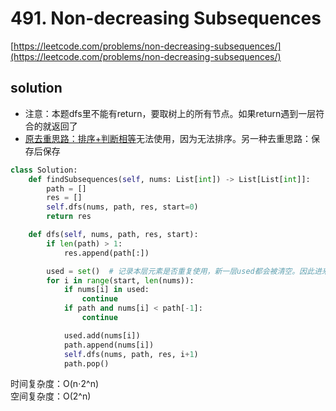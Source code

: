 # 491. Non-decreasing Subsequences

[https://leetcode.com/problems/non-decreasing-subsequences/](https://leetcode.com/problems/non-decreasing-subsequences/)

## solution

- 注意：本题dfs里不能有return，要取树上的所有节点。如果return遇到一层符合的就返回了
- [原去重思路：排序+判断相等](./78%20Subsets.md)无法使用，因为无法排序。另一种去重思路：保存后保存

```python
class Solution:
    def findSubsequences(self, nums: List[int]) -> List[List[int]]:
        path = []
        res = []
        self.dfs(nums, path, res, start=0)
        return res

    def dfs(self, nums, path, res, start):
        if len(path) > 1:
            res.append(path[:])

        used = set()  # 记录本层元素是否重复使用，新一层used都会被清空。因此进来之后才刚刚定义，所以不需要最后回溯时处理
        for i in range(start, len(nums)):
            if nums[i] in used:
                continue
            if path and nums[i] < path[-1]:
                continue

            used.add(nums[i])
            path.append(nums[i])
            self.dfs(nums, path, res, i+1)
            path.pop()
```

时间复杂度：O(n⋅2^n) <br>
空间复杂度：O(2^n)
